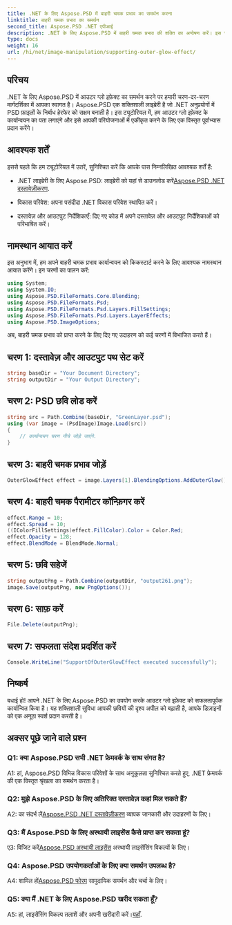 ```yaml
---
title: .NET के लिए Aspose.PSD में बाहरी चमक प्रभाव का समर्थन करना
linktitle: बाहरी चमक प्रभाव का समर्थन
second_title: Aspose.PSD .NET एपीआई
description: .NET के लिए Aspose.PSD में बाहरी चमक प्रभाव की शक्ति का अन्वेषण करें। इस चरण-दर-चरण ट्यूटोरियल के साथ अपने छवि डिज़ाइन को उन्नत करें।
type: docs
weight: 16
url: /hi/net/image-manipulation/supporting-outer-glow-effect/
---
```

## परिचय

.NET के लिए Aspose.PSD में आउटर ग्लो इफ़ेक्ट का समर्थन करने पर हमारी चरण-दर-चरण मार्गदर्शिका में आपका स्वागत है। Aspose.PSD एक शक्तिशाली लाइब्रेरी है जो .NET अनुप्रयोगों में PSD फ़ाइलों के निर्बाध हेरफेर को सक्षम बनाती है। इस ट्यूटोरियल में, हम आउटर ग्लो इफ़ेक्ट के कार्यान्वयन का पता लगाएंगे और इसे आपकी परियोजनाओं में एकीकृत करने के लिए एक विस्तृत पूर्वाभ्यास प्रदान करेंगे।

## आवश्यक शर्तें

इससे पहले कि हम ट्यूटोरियल में उतरें, सुनिश्चित करें कि आपके पास निम्नलिखित आवश्यक शर्तें हैं:

-  .NET लाइब्रेरी के लिए Aspose.PSD: लाइब्रेरी को यहां से डाउनलोड करें[Aspose.PSD .NET दस्तावेज़ीकरण](https://reference.aspose.com/psd/net/).

- विकास परिवेश: अपना पसंदीदा .NET विकास परिवेश स्थापित करें।

- दस्तावेज़ और आउटपुट निर्देशिकाएँ: दिए गए कोड में अपने दस्तावेज़ और आउटपुट निर्देशिकाओं को परिभाषित करें।

## नामस्थान आयात करें

इस अनुभाग में, हम अपने बाहरी चमक प्रभाव कार्यान्वयन को किकस्टार्ट करने के लिए आवश्यक नामस्थान आयात करेंगे। इन चरणों का पालन करें:

```csharp
using System;
using System.IO;
using Aspose.PSD.FileFormats.Core.Blending;
using Aspose.PSD.FileFormats.Psd;
using Aspose.PSD.FileFormats.Psd.Layers.FillSettings;
using Aspose.PSD.FileFormats.Psd.Layers.LayerEffects;
using Aspose.PSD.ImageOptions;
```

अब, बाहरी चमक प्रभाव को प्राप्त करने के लिए दिए गए उदाहरण को कई चरणों में विभाजित करते हैं।

## चरण 1: दस्तावेज़ और आउटपुट पथ सेट करें

```csharp
string baseDir = "Your Document Directory";
string outputDir = "Your Output Directory";
```

## चरण 2: PSD छवि लोड करें

```csharp
string src = Path.Combine(baseDir, "GreenLayer.psd");
using (var image = (PsdImage)Image.Load(src))
{
    // कार्यान्वयन चरण नीचे जोड़े जाएंगे.
}
```

## चरण 3: बाहरी चमक प्रभाव जोड़ें

```csharp
OuterGlowEffect effect = image.Layers[1].BlendingOptions.AddOuterGlow();
```

## चरण 4: बाहरी चमक पैरामीटर कॉन्फ़िगर करें

```csharp
effect.Range = 10;
effect.Spread = 10;
((IColorFillSettings)effect.FillColor).Color = Color.Red;
effect.Opacity = 128;
effect.BlendMode = BlendMode.Normal;
```

## चरण 5: छवि सहेजें

```csharp
string outputPng = Path.Combine(outputDir, "output261.png");
image.Save(outputPng, new PngOptions());
```

## चरण 6: साफ़ करें

```csharp
File.Delete(outputPng);
```

## चरण 7: सफलता संदेश प्रदर्शित करें

```csharp
Console.WriteLine("SupportOfOuterGlowEffect executed successfully");
```

## निष्कर्ष

बधाई हो! आपने .NET के लिए Aspose.PSD का उपयोग करके आउटर ग्लो इफ़ेक्ट को सफलतापूर्वक कार्यान्वित किया है। यह शक्तिशाली सुविधा आपकी छवियों की दृश्य अपील को बढ़ाती है, आपके डिज़ाइनों को एक अनूठा स्पर्श प्रदान करती है।

## अक्सर पूछे जाने वाले प्रश्न

### Q1: क्या Aspose.PSD सभी .NET फ्रेमवर्क के साथ संगत है?

A1: हां, Aspose.PSD विभिन्न विकास परिवेशों के साथ अनुकूलता सुनिश्चित करते हुए, .NET फ्रेमवर्क की एक विस्तृत श्रृंखला का समर्थन करता है।

### Q2: मुझे Aspose.PSD के लिए अतिरिक्त दस्तावेज़ कहां मिल सकते हैं?

 A2: का संदर्भ लें[Aspose.PSD .NET दस्तावेज़ीकरण](https://reference.aspose.com/psd/net/) व्यापक जानकारी और उदाहरणों के लिए।

### Q3: मैं Aspose.PSD के लिए अस्थायी लाइसेंस कैसे प्राप्त कर सकता हूं?

 ए3: विजिट करें[Aspose.PSD अस्थायी लाइसेंस](https://purchase.aspose.com/temporary-license/) अस्थायी लाइसेंसिंग विकल्पों के लिए।

### Q4: Aspose.PSD उपयोगकर्ताओं के लिए क्या समर्थन उपलब्ध है?

 A4: शामिल हों[Aspose.PSD फोरम](https://forum.aspose.com/c/psd/34) सामुदायिक समर्थन और चर्चा के लिए।

### Q5: क्या मैं .NET के लिए Aspose.PSD खरीद सकता हूँ?

 A5: हां, लाइसेंसिंग विकल्प तलाशें और अपनी खरीदारी करें।[यहाँ](https://purchase.aspose.com/buy).